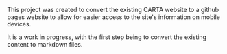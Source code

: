 This project was created to convert the existing CARTA website to a github pages website to allow for easier access to the site's information on mobile devices. 

It is a work in progress, with the first step being to convert the existing content to markdown files. 